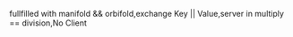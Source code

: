 
fullfilled with manifold &amp;&amp; orbifold,exchange Key || Value,server in multiply == division,No Client
